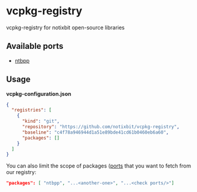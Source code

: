 # vcpkg-registry
vcpkg-registry for notixbit open-source libraries

## Available ports

- [ntbpp](https://github.com/notixbit/ntbpp)

## Usage

**vcpkg-configuration.json**

```json
{
  "registries": [
    {
      "kind": "git",
      "repository": "https://github.com/notixbit/vcpkg-registry",
      "baseline": "c4f78a946944d1a51e89bde41cd61b0460eb6a60",
      "packages": []
    }
  ]
}
```

You can also limit the scope of packages ([ports](./ports]) that you want to fetch from our registry:

```json
"packages": [ "ntbpp", "...<another-one>", "...<check ports/>"]
```
